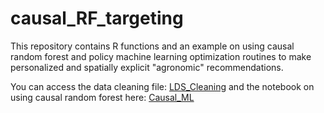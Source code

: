 # causal_RF_targeting
This repository contains R functions and an example on using causal random forest and policy machine learning optimization routines to make personalized and spatially explicit "agronomic" recommendations. 

You can access the data cleaning file: <a href="..LDS_cleaning_wheat_public.qmd" target="_blank"> LDS_Cleaning</a> and the notebook on using causal random forest here: <a href="[..Causal_RF_policy_learning_wheat_sowing_public.md](https://github.com/EiA2030-ex-ante/causal_RF_targeting/blob/main/Causal_RF_policy_learning_wheat_sowing_public.md" target="_blank"> Causal_ML</a>
